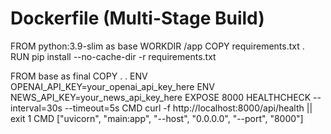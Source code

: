 # Dockerfile (Multi-Stage Build)
FROM python:3.9-slim as base
WORKDIR /app
COPY requirements.txt .
RUN pip install --no-cache-dir -r requirements.txt

FROM base as final
COPY . .
ENV OPENAI_API_KEY=your_openai_api_key_here
ENV NEWS_API_KEY=your_news_api_key_here
EXPOSE 8000
HEALTHCHECK --interval=30s --timeout=5s CMD curl -f http://localhost:8000/api/health || exit 1
CMD ["uvicorn", "main:app", "--host", "0.0.0.0", "--port", "8000"]
